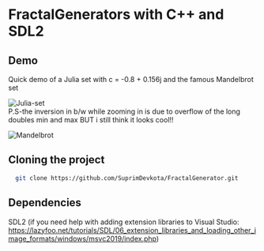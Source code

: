 
# FractalGenerators with C++ and SDL2


## Demo
Quick demo of a Julia set with c = -0.8 + 0.156j and the famous Mandelbrot set

![Julia-set](https://github.com/SuprimDevkota/SDL-Projects/tree/main/FractalGenerator/gifs)<br>
P.S-the inversion in b/w while zooming in is due to overflow of the long doubles min and max BUT i still think it looks cool!!<br>

![Mandelbrot](https://github.com/SuprimDevkota/SDL-Projects/FractalGenerator/blob/master/gifs/mandelbrot.gif)

## Cloning the project

```bash
  git clone https://github.com/SuprimDevkota/FractalGenerator.git
```





## Dependencies
SDL2 (if you need help with adding extension libraries to Visual Studio: https://lazyfoo.net/tutorials/SDL/06_extension_libraries_and_loading_other_image_formats/windows/msvc2019/index.php)


